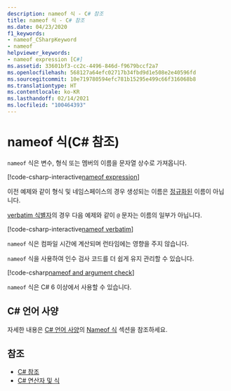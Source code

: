 ```yaml
---
description: nameof 식 - C# 참조
title: nameof 식 - C# 참조
ms.date: 04/23/2020
f1_keywords:
- nameof_CSharpKeyword
- nameof
helpviewer_keywords:
- nameof expression [C#]
ms.assetid: 33601bf3-cc2c-4496-846d-f9679bccf2a7
ms.openlocfilehash: 568127a64efc02717b34fbd9d1e508e2e40596fd
ms.sourcegitcommit: 10e719780594efc781b15295e499c66f316068b8
ms.translationtype: HT
ms.contentlocale: ko-KR
ms.lasthandoff: 02/14/2021
ms.locfileid: "100464393"
---
```

# <a name="nameof-expression-c-reference"></a>nameof 식(C# 참조)

`nameof` 식은 변수, 형식 또는 멤버의 이름을 문자열 상수로 가져옵니다.

[!code-csharp-interactive[nameof expression](snippets/shared/NameOfOperator.cs#Examples)]

이전 예제와 같이 형식 및 네임스페이스의 경우 생성되는 이름은 [정규화된](~/_csharplang/spec/basic-concepts.md#fully-qualified-names) 이름이 아닙니다.

[verbatim 식별자](../tokens/verbatim.md)의 경우 다음 예제와 같이 `@` 문자는 이름의 일부가 아닙니다.

[!code-csharp-interactive[nameof verbatim](snippets/shared/NameOfOperator.cs#Verbatim)]

`nameof` 식은 컴파일 시간에 계산되며 런타임에는 영향을 주지 않습니다.

`nameof` 식을 사용하여 인수 검사 코드를 더 쉽게 유지 관리할 수 있습니다.

[!code-csharp[nameof and argument check](snippets/shared/NameOfOperator.cs#ExceptionMessage)]

`nameof` 식은 C# 6 이상에서 사용할 수 있습니다.

## <a name="c-language-specification"></a>C# 언어 사양

자세한 내용은 [C# 언어 사양](~/_csharplang/spec/introduction.md)의 [Nameof 식](~/_csharplang/spec/expressions.md#nameof-expressions) 섹션을 참조하세요.

## <a name="see-also"></a>참조

- [C# 참조](../index.md)
- [C# 연산자 및 식](index.md)
